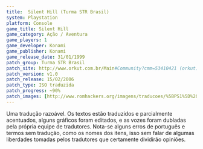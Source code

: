 ```yaml
---
title:  Silent Hill (Turma STR Brasil)
system: Playstation
platform: Console
game_title: Silent Hill
game_category: Ação / Aventura
game_players: 1
game_developer: Konami
game_publisher: Konami
game_release_date: 31/01/1999
patch_group: Turma STR Brasil
patch_site: http://www.orkut.com.br/Main#Community?cmm=53410421 (orkut)
patch_version: v1.0
patch_release: 15/02/2006
patch_type: ISO traduzida
patch_progress: ~90%
patch_images: [http://www.romhackers.org/imagens/traducoes/%5BPS1%5D%20Silent%20Hill%20-%20Turma%20STR%20Brasil%20-%201.jpg,http://www.romhackers.org/imagens/traducoes/%5BPS1%5D%20Silent%20Hill%20-%20Turma%20STR%20Brasil%20-%202.jpg,http://www.romhackers.org/imagens/traducoes/%5BPS1%5D%20Silent%20Hill%20-%20Turma%20STR%20Brasil%20-%203.jpg]
---
```

Uma tradução razoável. Os textos estão traduzidos e parcialmente acentuados, alguns gráficos foram editados, e as vozes foram dubladas pela própria equipe de tradutores. Nota-se alguns erros de português e termos sem tradução, como os nomes dos itens, isso sem falar de algumas liberdades tomadas pelos tradutores que certamente dividirão opiniões.